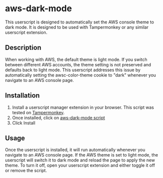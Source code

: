 # aws-dark-mode
This userscript is designed to automatically set the AWS console theme to dark mode. It is designed to be used with Tampermonkey or any similar userscript extension.

## Description

When working with AWS, the default theme is light mode. If you switch between different AWS accounts, the theme setting is not preserved and defaults back to light mode. This userscript addresses this issue by automatically setting the awsc-color-theme cookie to "dark" whenever you navigate to an AWS console page.

## Installation

1. Install a userscript manager extension in your browser. This script was tested on [Tampermonkey](https://chrome.google.com/webstore/detail/tampermonkey/dhdgffkkebhmkfjojejmpbldmpobfkfo?hl=en).
2. Once installed, click on [aws-dark-mode script](https://github.com/XargsUK/aws-dark-mode/raw/main/darkmode.user.js)
3. Click Install 

## Usage

Once the userscript is installed, it will run automatically whenever you navigate to an AWS console page. If the AWS theme is set to light mode, the userscript will switch it to dark mode and reload the page to apply the new theme. To turn it off, open your userscript extension and either toggle it off or remove the script. 
